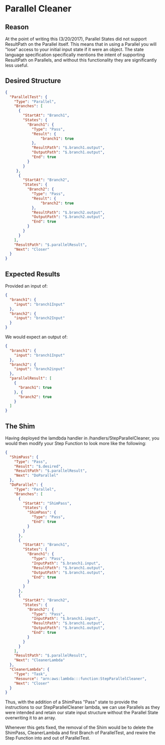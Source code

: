 # Parallel Cleaner

## Reason
At the point of writing this (3/20/2017), Parallel States did not support ResultPath on the Parallel itself.  This means that in using a Parallel you will "lose" access to your initial input state if it were an object.  The state language specification specifically mentions the intent of supporting ResultPath on Parallels, and without this functionality they are significantly less useful.

## Desired Structure
```json
{
  "ParallelTest": {
    "Type": "Parallel",
    "Branches": [
      {
        "StartAt": "Branch1",
        "States": {
          "Branch1": {
            "Type": "Pass",
            "Result": {
                "branch1": true
            },
            "ResultPath": "$.branch1.output",
            "OutputPath": "$.branch1.output",
            "End": true
          }
        }
     },
      {
        "StartAt": "Branch2",
        "States": {
          "Branch2": {
            "Type": "Pass",
            "Result": {
                "branch2": true
            },
            "ResultPath": "$.branch2.output",
            "OutputPath": "$.branch2.output",
            "End": true
          }
        }
      }
    ],
    "ResultPath": "$.parallelResult",
    "Next": "Closer"
  }
}
```

## Expected Results
Provided an input of:
```json
{
  "branch1": {
    "input": "branch1Input"
  },
  "branch2": {
    "input": "branch2Input"
  }
}
```
We would expect an output of:
```json
{
  "branch1": {
    "input": "branch1Input"
  },
  "branch2": {
    "input": "branch2input"
  },
  "parallelResult": [
    {
      "branch1": true
    }, {
      "branch2": true
    }
  ]
}
```

## The Shim
Having deployed the lamdbda handler in /handlers/StepParallelCleaner, you would then modify your Step Function to look more like the following:
```json
{
  "ShimPass": {
    "Type": "Pass",
    "Result": "$.desired",
    "ResultPath": "$.parallelResult",
    "Next": "DoParallel"
  },
  "DoParallel": {
    "Type": "Parallel",
    "Branches": [
      {
        "StartAt": "ShimPass",
        "States": {
          "ShimPass": {
            "Type": "Pass",
            "End": true
          }
        }
      },
      {
        "StartAt": "Branch1",
        "States": {
          "Branch1": {
            "Type": "Pass",
            "InputPath": "$.branch1.input",
            "ResultPath": "$.branch1.output",
            "OutputPath": "$.branch1.output",
            "End": true
          }
        }
      },
      {
        "StartAt": "Branch2",
        "States": {
          "Branch2": {
            "Type": "Pass",
            "InputPath": "$.branch1.input",
            "ResultPath": "$.branch1.output",
            "OutputPath": "$.branch1.output",
            "End": true
          }
        }
      }
    ],
    "ResultPath": "$.parallelResult",
    "Next": "CleanerLambda"
  },
  "CleanerLambda": {
    "Type": "Task",
    "Resource": "arn:aws:lambda:::function:StepParallelCleaner",
    "Next": "Closer"
  }
}
```
Thus, with the addition of a ShimPass "Pass" state to provide the instructions to our StepParallelCleaner lambda, we can use Parallels as they were intended and retain our state input structure without the Parallel State overwriting it to an array.

Whenever this gets fixed, the removal of the Shim would be to delete the ShimPass, CleanerLambda and first Branch of ParallelTest, and rewire the Step Function into and out of ParallelTest.

